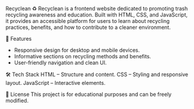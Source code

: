 Recyclean ♻️
Recyclean is a frontend website dedicated to promoting trash recycling awareness and education. Built with HTML, CSS, and JavaScript, it provides an accessible platform for users to learn about recycling practices, benefits, and how to contribute to a cleaner environment.

🚀 Features
- Responsive design for desktop and mobile devices.
- Informative sections on recycling methods and benefits.
- User-friendly navigation and clean UI.

🛠 Tech Stack
HTML – Structure and content.
CSS – Styling and responsive layout.
JavaScript – Interactive elements.

📄 License
This project is for educational purposes and can be freely modified.
